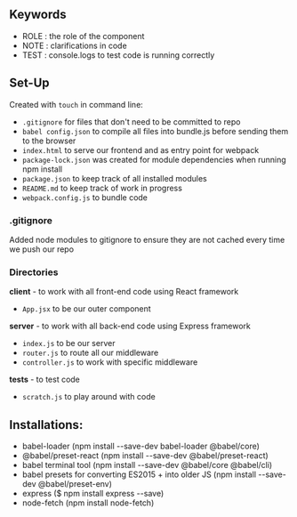 ## Keywords
- ROLE : the role of the component
- NOTE : clarifications in code
- TEST : console.logs to test code is running correctly

## Set-Up
Created with `touch` in command line: 
- `.gitignore` for files that don't need to be committed to repo
- `babel config.json` to compile all files into bundle.js before sending them to the browser
- `index.html` to serve our frontend and as entry point for webpack
- `package-lock.json` was created for module dependencies when running npm install
- `package.json` to keep track of all installed modules
- `README.md` to keep track of work in progress
- `webpack.config.js` to bundle code

### .gitignore
Added node modules to gitignore to ensure they are not cached every time we push our repo

### Directories
**client** - to work with all front-end code using React framework
- `App.jsx` to be our outer component
    
**server** - to work with all back-end code using Express framework
- `index.js` to be our server
- `router.js` to route all our middleware
- `controller.js` to work with specific middleware

**tests** - to test code
- `scratch.js` to play around with code

## Installations:
- babel-loader (npm install --save-dev babel-loader @babel/core)
- @babel/preset-react (npm install --save-dev @babel/preset-react)
- babel terminal tool (npm install --save-dev @babel/core @babel/cli)
- babel presets for converting ES2015 + into older JS (npm install --save-dev @babel/preset-env)
- express ($ npm install express --save)
- node-fetch (npm install node-fetch)

